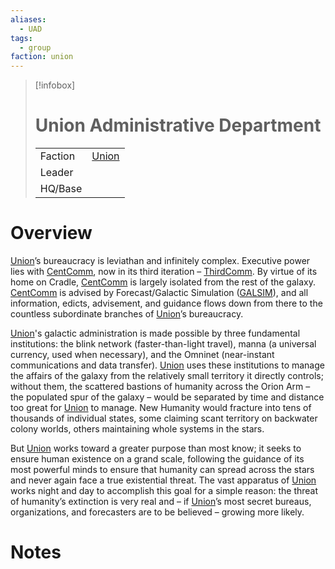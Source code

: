 ```yaml
---
aliases:
  - UAD
tags:
  - group
faction: union
---
```

> [!infobox] 
> # Union Administrative Department
> | | |
> | ---- | ---- |
> | Faction | [Union](Union.md) |
> | Leader |  |
> | HQ/Base | |


# Overview
[Union](Union.md)’s bureaucracy is leviathan and infinitely complex. Executive power lies with [CentComm](Union%20Central%20Committee.md), now in its third iteration – [ThirdComm](Third%20Committee.md). By virtue of its home on Cradle, [CentComm](Union%20Central%20Committee.md) is largely isolated from the rest of the galaxy. [CentComm](Union%20Central%20Committee.md) is advised by Forecast/Galactic Simulation ([GALSIM](GALSIM.md)), and all information, edicts, advisement, and guidance flows down from there to the countless subordinate branches of [Union](Union.md)’s bureaucracy.

[Union](Union.md)'s galactic administration is made possible by three fundamental institutions: the blink network (faster-than-light travel), manna (a universal currency, used when necessary), and the Omninet (near-instant communications and data transfer). [Union](Union.md) uses these institutions to manage the affairs of the galaxy from the relatively small territory it directly controls; without them, the scattered bastions of humanity across the Orion Arm – the populated spur of the galaxy – would be separated by time and distance too great for [Union](Union.md) to manage. New Humanity would fracture into tens of thousands of individual states, some claiming scant territory on backwater colony worlds, others maintaining whole systems in the stars.

But [Union](Union.md) works toward a greater purpose than most know; it seeks to ensure human existence on a grand scale, following the guidance of its most powerful minds to ensure that humanity can spread across the stars and never again face a true existential threat. The vast apparatus of [Union](Union.md) works night and day to accomplish this goal for a simple reason: the threat of humanity’s extinction is very real and – if [Union](Union.md)’s most secret bureaus, organizations, and forecasters are to be believed – growing more likely.

# Notes